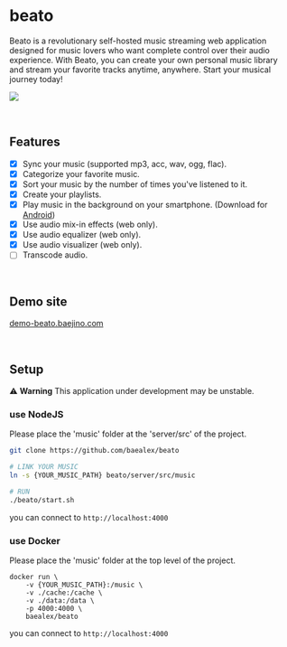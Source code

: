 # beato

Beato is a revolutionary self-hosted music streaming web application designed for music lovers who want complete control over their audio experience. With Beato, you can create your own personal music library and stream your favorite tracks anytime, anywhere. Start your musical journey today!

![](https://github.com/user-attachments/assets/d23e162e-0cd9-406b-9bc3-23b7b30d8d6a)

<br>

## Features

- [x] Sync your music (supported mp3, acc, wav, ogg, flac).
- [x] Categorize your favorite music.
- [x] Sort your music by the number of times you've listened to it.
- [x] Create your playlists.
- [x] Play music in the background on your smartphone. (Download for [Android](https://www.dropbox.com/scl/fo/0mjqlwcj44p7uz999868e/h?rlkey=wyush6qcvbkoss72b18q8gqjg&dl=0))
- [x] Use audio mix-in effects (web only).
- [x] Use audio equalizer (web only).
- [x] Use audio visualizer (web only).
- [ ] Transcode audio.

<br>

## Demo site

[demo-beato.baejino.com](https://demo-beato.baejino.com/)

<br>

## Setup

⚠️ **Warning** This application under development may be unstable.

### use NodeJS

Please place the 'music' folder at the 'server/src' of the project.

```bash
git clone https://github.com/baealex/beato

# LINK YOUR MUSIC
ln -s {YOUR_MUSIC_PATH} beato/server/src/music

# RUN
./beato/start.sh
```

you can connect to `http://localhost:4000`

### use Docker

Please place the 'music' folder at the top level of the project.

```
docker run \
    -v {YOUR_MUSIC_PATH}:/music \
    -v ./cache:/cache \
    -v ./data:/data \
    -p 4000:4000 \
    baealex/beato
```

you can connect to `http://localhost:4000`
